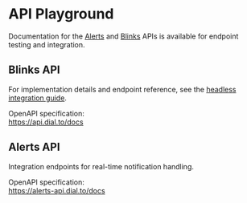 # API Playground

Documentation for the [Alerts](../alerts) and [Blinks](../blinks) APIs is available for endpoint testing and integration.

## Blinks API

For implementation details and endpoint reference, see the [headless integration guide](../blinks/blinks-client/integrate/headless/index.md).

OpenAPI specification:  
https://api.dial.to/docs

## Alerts API

Integration endpoints for real-time notification handling.

OpenAPI specification:  
https://alerts-api.dial.to/docs
